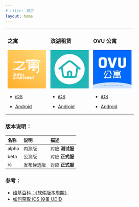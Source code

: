 ```yaml
---
# title: 首页
layout: home
---
```


<table style="width:650px">
  <tr>
    <td>
    <h3>之寓</h3>
    <p><img src="assets/image/icon/zhiyu_icon.png" alt="zhiyu"></p>
    <ul>
        <li>
            <p><a href="https://www.pgyer.com/inzhiyu-ios">iOS</a></p>
        </li>
        <li>
            <p><a href="https://www.pgyer.com/inzhiyu-android">Android</a></p>
        </li>
    </ul>
    </td>
    <td>
    <h3>滨湖租赁</h3>
    <p><img src="assets/image/icon/binhu_icon.png" alt="binhu"></p>
    <ul>
        <li>
            <p><a href="https://www.pgyer.com/1pinhome-ios">iOS</a></p>
        </li>
        <li>
            <p><a href="https://www.pgyer.com/1pinhome-android">Android</a></p>
        </li>
    </ul>
    </td>
    <td>
    <h3>OVU 公寓</h3>
    <p><img src="assets/image/icon/ovuhome_icon.jpg" alt="ovuhome"></p>
    <ul>
        <li>
            <p><a href="https://www.pgyer.com/1pinhome-ios">iOS</a></p>
        </li>
        <li>
            <p><a href="https://www.pgyer.com/1pinhome-android">Android</a></p>
        </li>
    </ul>
    </td>
  </tr>
</table>

### 版本说明：

| 名称          | 说明              | 描述              |
|:-------------|:------------------|:----------------|
| alpha        | 内测版             | 对应 **测试服**   |
| beta         | 公测版             | 对应 **正式服**   |
| rc           | 发布候选版         | 对应 **正式服**   |



### 参考：

* [维基百科：《软件版本周期》](https://zh.wikipedia.org/wiki/%E8%BB%9F%E4%BB%B6%E7%89%88%E6%9C%AC%E9%80%B1%E6%9C%9F)
* [如何获取 iOS 设备 UDID](http://www.pgyer.com/udid/)